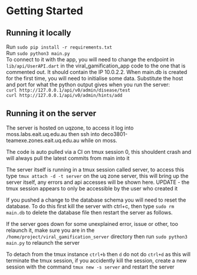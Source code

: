 # Getting Started

## Running it locally

Run `sudo pip install -r requirements.txt`  
Run `sudo python3 main.py`  
To connect to it with the app, you will need to change the endpoint in `lib/api/UserAPI.dart` in the viral_gamification_app code to the one that is commented out. It should contain the IP 10.0.2.2.
When main.db is created for the first time, you will need to initialise some data. Substitute the host and port for what the python output gives when you run the server:  
`curl http://127.0.0.1/api/v0/admin/disease/test`  
`curl http://127.0.0.1/api/v0/admin/hints/add`  

## Running it on the server

The server is hosted on uqzone, to access it log into moss.labs.eait.uq.edu.au then ssh into deco3801-teamexe.zones.eait.uq.edu.au while on moss.

The code is auto pulled via a CI on tmux session 0, this shouldent crash and will always pull the latest commits from main into it

The server itself is running in a tmux session called server, to access this type `tmux attach -d -t server` on the uq zone server, this will bring up the server itself, any errors and api accesses will be shown here. UPDATE - the tmux session appears to only be accessible by the user who created it

If you pushed a change to the database schema you will need to reset the database. To do this first kill the server with ctrl+c, then type `sudo rm main.db` to delete the database file then restart the server as follows.

If the server goes down for some unexplained error, issue or other, too relaunch it, make sure you are in the 
`/home/project/viral_gamification_server` directory then run `sudo python3 main.py` to relaunch the server

To detach from the tmux instance `ctrl+b` then `d` do not do `ctrl+d` as this will terminate the tmux session,
if you accidently kill the session, create a new session with the command `tmux new -s server` and restart the server

